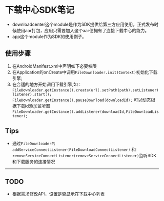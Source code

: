 # 下载中心SDK笔记
- downloadcenter这个module是作为SDK提供给第三方应用使用。正式发布时候使用aar打包，应用只需要加入这个aar便拥有了连接下载中心的能力。
- app这个module作为SDK的使用例子。

## 使用步骤
1. 在AndroidManifest.xml中声明如下必要权限
        <uses-permission android:name="android.permission.INTERNET" />
        <uses-permission
           android:name="android.permission.READ_EXTERNAL_STORAGE"
           android:maxSdkVersion="18" />
        <uses-permission
           android:name="android.permission.WRITE_EXTERNAL_STORAGE"
           android:maxSdkVersion="18" />
2. 在Application的onCreate中调用`FileDownloader.init(Context)`初始化下载引擎;
3. 在合适的地方开始调用下载引擎,如：
    `FileDownloader.getInstance().create(url).setPath(path).setListener(listener).start();`
    `FileDownloader.getInstance().pauseDownload(downloadId);`
     可以动态根据下载id添加监听器  
     `FileDownloader.getInstance().addListener(downloadId,FileDownloadListener);`
## Tips
 - 通过`FileDownloader的addServiceConnectListener(FileDownloadConnectListener)` 和`removeServiceConnectListener(removeServiceConnectListener)`监听SDK和下载服务的连接情况

--------------
## TODO
- 根据需求修改API，设置是否显示在下载中心列表
